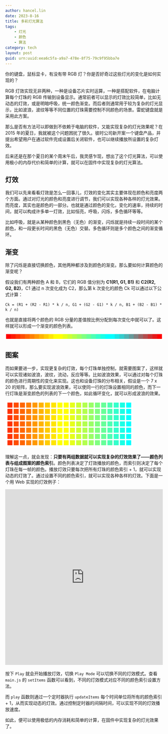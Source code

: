```yaml
---
author: hancel.lin
date: 2023-8-16
title: 多彩灯光算法
tags: 
    - 灯光
    - 颜色
    - 算法
category: tech
layout: post
guid: urn:uuid:eea6c5fa-a9a7-478e-8f75-79c9f95bba7e
---
```


你的键盘，鼠标显卡，有没有带 RGB 灯？你是否好奇过这些灯光的变化是如何实现的？

RGB 灯效实现无非两种，一种是设备芯片实时运算，一种是搭配软件，在电脑计算每个灯珠的 RGB 传输到设备显示。通常前者可以显示的灯效比较简单，比如无动态的灯效，或是明暗呼吸，统一颜色渐变。而后者则通常用于较为复杂的灯光显示，比如波浪，波纹等等不同位置的灯珠需要控制不同颜色的场景。雷蛇键盘就是采用此方案。

那么是否有方法可以即做到不依赖于电脑的软件，又能实现复杂的灯光效果呢？在 2015 年的夏日，我就被这个问题困扰了很久。彼时公司新开案一个键盘产品，并提出希望用户在通过软件完成设置后关闭软件，也可以继续播放所设置的复杂灯效。

后来还是在那个夏日的某个周末午后，我灵感乍现，想出了这个灯光算法，可以使用极小的内存代价和简单的计算，就可以在固件中实现复杂的灯光算法。
<!--more-->

## 灯效

我们可以先来看看灯效是怎么一回事儿，灯效的变化其实主要体现在颜色和亮度两个方面。通过对灯光的颜色和亮度进行调节，我们可以实现各种各样的灯光效果。而亮度，其实也是颜色的一部分。也就是通过颜色的变化，变化的速率，持续的时间，就可以构成许多单一灯效，比如恒亮，呼吸，闪烁，多色循环等等。

比如呼吸，就是从某种颜色到黑色（无色）的渐变，闪烁就是持续一段时间的某个颜色，和一段更长时间的黑色（无色）交替。多色循环则是多个颜色之间的渐变循环。

## 渐变

除了闪烁是直接切换颜色，其他两种都涉及到颜色的渐变。那么要如何计算颜色的渐变呢？

假设我们有两种颜色 A 和 B，它们的 RGB 值分别为 **C1(R1, G1, B1)** 和 **C2(R2, G2, B2)**，C1 通过 n 次变化成为 C2，那么第 k 次变化的颜色 Ck 可以通过以下公式计算：

```
Ck = (R1 + (R2 - R1) * k / n, G1 + (G2 - G1) * k / n, B1 + (B2 - B1) * k / n)
```

也就是直接将两个颜色的 RGB 分量的差值按比例分配到每次变化中就可以了。这样就可以形成一个渐变的颜色列表。

![渐变](/media/files/colorful-light-algorithm/gradient.png)

## 图案

而如果要进一步，实现更复杂的灯效，每个灯珠单独控制，就需要图案了，这样就可以实现诸如波浪，波纹，流动，反应等等。比如波浪效果，可以通过对每个灯珠的颜色进行周期性的变化来实现。这也和设备灯珠的分布相关，假设是一个 7 x 20 的矩阵，那么要实现波浪效果，可以使同一行的灯珠设置相同的颜色，而下一行灯珠是渐变颜色的列表的下一个颜色，如此循环变化，就可以形成波浪的效果。

![矩阵](/media/files/colorful-light-algorithm/matrix.png)

理解这一点，就会发现：**只要有两组数据就可以实现复杂的灯效效果了——颜色列表与组成图案的颜色索引**。颜色列表决定了灯效播放的颜色，而索引则决定了每个灯珠在每一帧的颜色。播放灯效只要每次把所有灯珠的颜色索引 + 1，就可以实现动态的灯效了。通过设置不同的颜色索引，就可以实现各种各样的灯效。下面是一个用 Web 实现的灯效例子：

<iframe src="https://code-snippet.cn/embed/de600513-1063-4544-9cd8-597cf6c3fd64" width="100%" height="560" frameborder="0"></iframe>

按下 `Play` 就会开始播放灯效，切换 `Play Mode` 可以切换不同的灯效模式。查看 `main.js` 的 `setItems` 函数可以看到，不同的灯效模式对应不同的颜色索引设置方法。

而 `play` 函数则通过一个定时器执行 `updateItems` 每个时间单位将所有的颜色索引 + 1，从而实现动态的灯效。通过控制定时器的间隔时间，可以实现不同的灯效播放速度。

如此，便可以使用极低的内存消耗和简单的计算，在固件中实现复杂的灯光效果了。
